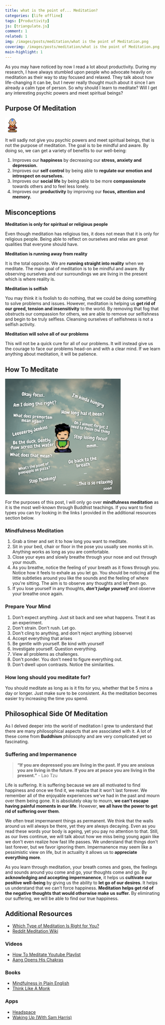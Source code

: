 ```yaml
---
title: what is the point of... Meditation?
categories: [life offline]
tags: [Productivity]
js: [triangulate.js]
comment: 1
related: 1
img: /images/posts/meditation/what is the point of Meditation.png
coverimg: /images/posts/meditation/what is the point of Meditation.png
main-highlight: 1
---
```


As you may have noticed by now I read a lot about productivity. During my research, I have always stumbled upon people who advocate heavily on meditation as their way to stay focused and relaxed. They talk about how life-changing it can be, but I never really thought much about it since I  am already a calm type of person. So why should I learn to meditate? Will I get any interesting psychic powers and meet spiritual beings?  

## Purpose Of Meditation

<img alt="pixel-art-meditation" src="/images/posts/meditation/Pixel Me Aang.gif" class="right-align pixelart">

It will sadly not give you psychic powers and meet spiritual beings, that is not the purpose of meditation. The goal is to be mindful and aware. By doing so, we can get a variety of benefits to our well-being: 

1. Improves our **happiness** by decreasing our **stress, anxiety and depression.**
2. Improves our **self control** by being able to **regulate our emotion and introspect on ourselves.**
3. Improves our **social life** by being able to be more **compassionate** towards others and to feel less lonely.
4. Improves our **productivity** by improving our **focus, attention and memory.**

## Misconceptions

**Meditation is only for spiritual or religious people**

Even though meditation has religious ties, it does not mean that it is only for religious people. Being able to reflect on ourselves and relax are great qualities that everyone should have.

**Meditation is running away from reality**

It is the total opposite. We are **running straight into reality** when we meditate. The main goal of meditation is to be mindful and aware. By observing ourselves and our surroundings we are living in the present which is where reality is. 

**Meditation is selfish**

You may think it is foolish to do nothing, that we could be doing something to solve problems and issues. However, meditation is helping us **get rid of our greed, tension and insensitivity** to the world. By removing that fog that obstructs our compassion for others, we are able to remove our selfishness and begin to be truly selfless. Cleansing ourselves of selfishness is not a selfish activity.

**Meditation will solve all of our problems**

This will not be a quick cure for all of our problems. It will instead give us the courage to face our problems head-on and with a clear mind. If we learn anything about meditation, it will be patience. 

## How To Meditate

<img alt="pixel-art-meditation" src="/images/posts/meditation/What Meditation Is Like.gif" class="right-align pixelart" style="Width: 375px">

For the purposes of this post, I will only go over **mindfulness meditation** as it is the most well-known through Buddhist teachings. If you want to find types you can try looking in the links I provided in the additional resources section below. 

### Mindfulness Meditation

1. Grab a timer and set it to how long you want to meditate.
2. Sit in your bed, chair or floor in the pose you usually see monks sit in. Anything works as long as you are comfortable.
3. Close your eyes and slowly breathe through your nose and out through your mouth.
4. As you breathe, notice the feeling of your breath as it flows through you. Notice how it feels to exhale as you let go. You should be noticing all the little subtleties around you like the sounds and the feeling of where you're sitting. The aim is to observe any thoughts and let them go.
5. If you lose yourself in any thoughts, ***don't judge yourself*** and observe your breathe once again.

### Prepare Your Mind

1. Don't expect anything. Just sit back and see what happens. Treat it as an experiment.
2. Don't strain. Don't rush. Let go.
3. Don't cling to anything, and don't reject anything (observe)
4. Accept everything that arises
5. Be gentle with yourself. Be kind with yourself
6. Investigate yourself. Question everything.
7. View all problems as challenges.
8. Don't ponder. You don't need to figure everything out.
9. Don't dwell upon contrasts. Notice the similarities.

### How long should you meditate for?

You should meditate as long as is it fits for you, whether that be 5 mins a day or longer. Just make sure to be consistent. As the meditation becomes easier try increasing the time you spend.

## Philosophical Side Of Meditation

As I delved deeper into the world of meditation I grew to understand that there are many philosophical aspects that are associated with it. A lot of these come from **Buddhism** philosophy and are very complicated yet so fascinating.

### Suffering and Impermanence

> **“If you are depressed you are living in the past. If you are anxious you are living in the future. If you are at peace you are living in the present.”** - Lao Tzu

Life is suffering. It is suffering because we are all motivated to find happiness and once we find it, we realize that it won't last forever. We remember all of the enjoyable experiences we've had in the past and mourn over them being gone. It is absolutely okay to mourn, **we can't escape having painful moments in our life**. However, **we all have the power to get rid of suffering over them**.

We often treat impermanent things as permanent. We think that the walls around us will always be there, yet they are always decaying. Even as you read these words your body is ageing, yet you pay no attention to that. Still, as our lives continue, we will talk about how we miss being young again like we don't even realize how fast life passes. We understand that things don't last forever, but we favor ignoring them. Impermanence may seem like a pessimistic view on life, but in actuality it allows us to **appreciate everything more**.

As you learn through meditation, your breath comes and goes, the feelings and sounds around you come and go, your thoughts come and go. By **acknowledging and accepting impermanence**, it helps us **cultivate our positive well-being** by giving us the ability to **let go of our desires**. It helps us understand that we can't force happiness. **Meditation helps get rid of the negative thoughts that would otherwise make us suffer.** By eliminating our suffering, we will be able to find our true happiness.

## Additional Resources
- [Which Type of Meditation Is Right for You?](https://www.healthline.com/health/mental-health/types-of-meditation#mindfulness-meditation)
- [Reddit Meditation Wiki](https://www.reddit.com/r/Meditation/wiki/faq#wiki_how_long.2Foften_should_i_meditate.3F)
### Videos
- [How To Meditate Youtube Playlist](https://www.youtube.com/watch?v=gvJLmVYVvVM&list=PLE_vQWWxgaiEexZLED3Q-3GJ8wqEmp5Ki)
- [Aang Opens His Chakras](https://www.youtube.com/watch?v=cH-HT9WCtiQ)
### Books
- [Mindfulness in Plain English](https://www.goodreads.com/book/show/64369.Mindfulness_in_Plain_English)
- [Think Like A Monk](https://www.goodreads.com/book/show/51942513-think-like-a-monk)
### Apps
- [Headspace](https://www.headspace.com/)
- [Waking Up (With Sam Harris)](https://wakingup.com/)